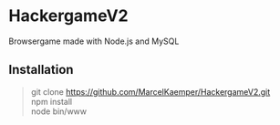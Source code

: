 # HackergameV2
Browsergame made with Node.js and MySQL  
## Installation  
> git clone https://github.com/MarcelKaemper/HackergameV2.git  
> npm install  
> node bin/www  
